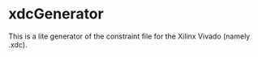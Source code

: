 # xdcGenerator
This is a lite generator of the constraint file for the Xilinx Vivado (namely .xdc). 
